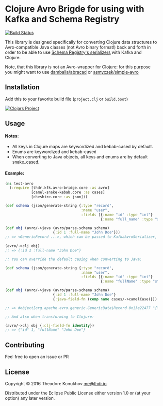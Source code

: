 # Clojure Avro Brigde for using with Kafka and Schema Registry
[![Build Status](https://travis-ci.org/akvo/kfk-avro-bridge.svg?branch=master)](https://travis-ci.org/akvo/kfk-avro-bridge)

This library is designed specifically for converting Clojure data structures to Avro-compatible Java classes (not Avro binary format!) back and forth in order to be able to use [Schema Registry's serializers](https://github.com/confluentinc/schema-registry/blob/master/avro-serializer/src/main/java/io/confluent/kafka/serializers/KafkaAvroSerializer.java) with Kafka and Clojure. 

Note, that this library is not an Avro-wrapper for Clojure: for this purpose you might want to use [damballa/abracad](https://github.com/damballa/abracad) or [asmyczek/simple-avro](https://github.com/asmyczek/simple-avro)

## Installation

Add this to your favorite build file (`project.clj` or `build.boot`)

[![Clojars Project](https://img.shields.io/clojars/v/org.akvo/kfk.avro-bridge.svg)](https://clojars.org/org.akvo/kfk.avro-bridge)

## Usage

#### Notes: ####

+ All keys in Clojure maps are keywordized and kebab-cased by default.
+ Enums are keywordized and kebab-cased
+ When converting to Java objects, all keys and enums are by default snake_cased.

#### Example: ####

```clojure
(ns test-avro
  (:require [thdr.kfk.avro-bridge.core :as avro]
            [camel-snake-kebab.core :as cases]
            [cheshire.core :as json]))

(def schema (json/generate-string {:type "record",
                                   :name "user",
								   :fields [{:name "id" :type "int"}
                                            {:name "full_name" :type "string"}]}))

(def obj (avro/->java (avro/parse-schema schema)
                      {:id 1 :full-name "John Doe"})) 
;; => <GenericRecord ...>, which can be passed to KafkaAvroSerializer, for example
  
(avro/->clj obj) 
;; => {:id 1 :full-name "John Doe"}

;; You can override the default casing when converting to Java:

(def schema (json/generate-string {:type "record",
                                   :name "user",
								   :fields [{:name "id" :type "int"}
                                            {:name "fullName" :type "string"}]}))

(def obj (avro/->java (avro/parse-schema schema)
                      {:id 1 :full-name "John Doe"}
                      {:java-field-fn (comp name cases/->camelCase)}))

;; => #object[org.apache.avro.generic.GenericData$Record 0x13e22477 "{\"id\": 1, \"fullName\": \"John Doe\"}"]

;; And also when transforming to Clojure:

(avro/->clj obj {:clj-field-fn identity})
;; => {"id" 1, "fullName" "John Doe"}
```

## Contributing

Feel free to open an issue or PR

## License

Copyright © 2016 Theodore Konukhov <me@thdr.io>

Distributed under the Eclipse Public License either version 1.0 or (at your option) any later version.

